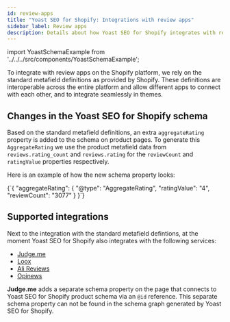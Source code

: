 ```yaml
---
id: review-apps
title: "Yoast SEO for Shopify: Integrations with review apps"
sidebar_label: Review apps
description: Details about how Yoast SEO for Shopify integrates with review apps
---
```

import YoastSchemaExample from '../../../src/components/YoastSchemaExample';

To integrate with review apps on the Shopify platform, we rely on the standard metafield definitions as provided by Shopify.
These definitions are interoperable across the entire platform and allow different apps to connect with each other,
and to integrate seamlessly in themes.

## Changes in the Yoast SEO for Shopify schema

Based on the standard metafield definitions, an extra `aggregateRating` property is added to the schema on product pages.
To generate this `AggregateRating` we use the product metafield data from `reviews.rating_count` and `reviews.rating` for the
`reviewCount` and `ratingValue` properties respectively.

Here is an example of how the new schema property looks:

<YoastSchemaExample>
{`{
    "aggregateRating": {
        "@type": "AggregateRating",
        "ratingValue": "4",
        "reviewCount": "3077"
    }
}`}
</YoastSchemaExample>

## Supported integrations

Next to the integration with the standard metafield defintions, at the moment Yoast SEO for Shopify also integrates with the following services:

- [Judge.me](https://apps.shopify.com/judgeme)
- [Loox](https://apps.shopify.com/loox)
- [Ali Reviews](https://apps.shopify.com/ali-reviews)
- [Opinews](https://apps.shopify.com/photo-reviews)

**Judge.me** adds a separate schema property on the page that connects to Yoast SEO for Shopify product schema via an `@id` reference.
This separate schema property can not be found in the schema graph generated by Yoast SEO for Shopify.
